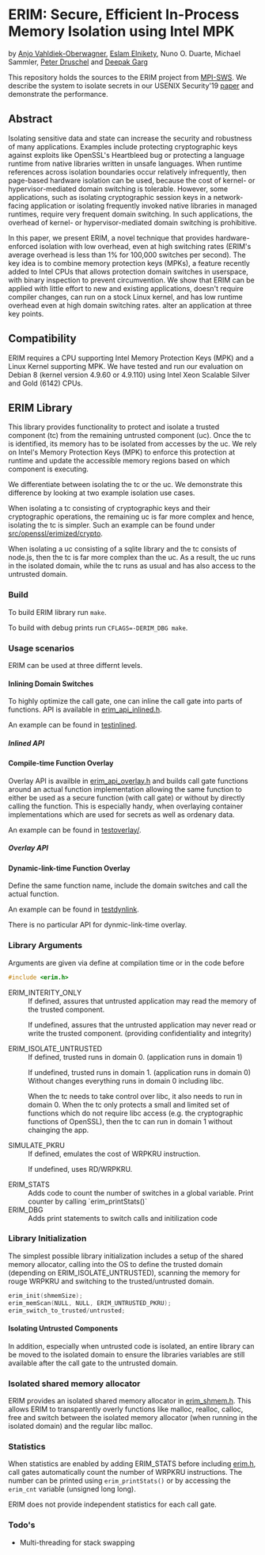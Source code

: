 # ERIM: Secure, Efficient In-Process Memory Isolation using Intel MPK

by [Anjo Vahldiek-Oberwagner](https://vahldiek.github.io), [Eslam Elnikety](https://www.mpi-sws.org/~elnikety), Nuno O. Duarte, Michael Sammler, [Peter Druschel](https://www.mpi-sws.org/~druschel) and [Deepak Garg](https://www.mpi-sws.org/~dg)

This repository holds the sources to the ERIM project from [MPI-SWS](https://www.mpi-sws.org).
We describe the system to isolate secrets in our
USENIX Security'19 [paper](https://www.usenix.org/system/files/sec19-vahldiek-oberwagner_0.pdf) and demonstrate the performance.

## Abstract

Isolating sensitive data and state can increase the security and
robustness of many applications.  Examples include protecting
cryptographic keys against exploits like OpenSSL's Heartbleed bug or
protecting a language runtime from native libraries written in unsafe
languages. When runtime references across isolation boundaries occur
relatively infrequently, then page-based hardware isolation can be
used, because the cost of kernel- or hypervisor-mediated domain
switching is tolerable. However, some applications, such as isolating
cryptographic session keys in a network-facing application or
isolating frequently invoked native libraries in managed runtimes,
require very frequent domain switching. In such applications, the
overhead of kernel- or hypervisor-mediated domain switching is
prohibitive.

In this paper, we present ERIM, a novel technique that provides
hardware-enforced isolation with low overhead, even at high switching
rates (ERIM's average overhead is less than 1\% for 100,000
switches per second).  The key idea is to combine memory protection
keys (MPKs), a feature recently added to Intel CPUs that allows
protection domain switches in userspace, with binary inspection to
prevent circumvention. We show that ERIM can be applied with little
effort to new and existing applications, doesn't require compiler
changes, can run on a stock Linux kernel, and has low runtime overhead
even at high domain switching rates.
alter an application at three key points.

## Compatibility

ERIM requires a CPU supporting Intel Memory Protection Keys (MPK) and
a Linux Kernel supporting MPK. We have tested and run our evaluation on
Debian 8 (kernel version 4.9.60 or 4.9.110) using Intel Xeon Scalable Silver and
Gold (6142) CPUs.

## ERIM Library

This library provides functionality to protect and isolate a trusted
component (tc) from the remaining untrusted component (uc). Once the
tc is identified, its memory has to be isolated from accesses by the
uc. We rely on Intel's Memory Protection Keys (MPK) to enforce this
protection at runtime and update the accessible memory regions based
on which component is executing.

We differentiate between isolating the tc or the uc. We demonstrate
this difference by looking at two example isolation use cases.

When isolating a tc consisting of cryptographic keys and their
cryptographic operations, the remaining uc is far more complex and
hence, isolating the tc is simpler. Such an example can be found under
[src/openssl/erimized/crypto](src/openssl/erimized/crypto).

When isolating a uc consisting of a sqlite library and the tc consists
of node.js, then the tc is far more complex than the uc. As a result,
the uc runs in the isolated domain, while the tc runs as usual and has
also access to the untrusted domain.

### Build

To build ERIM library run ```make```.

To build with debug prints run ```CFLAGS=-DERIM_DBG make```.

### Usage scenarios

ERIM can be used at three differnt levels.

#### Inlining Domain Switches

To highly optimize the call gate, one can inline the call gate into
parts of functions. API is available in
[erim_api_inlined.h](erim_api_inlined.h).

An example can be found in [testinlined](testinlined).

##### Inlined API

#### Compile-time Function Overlay

Overlay API is availble in [erim_api_overlay.h](erim_api_overlay.h)
and builds call gate functions around an actual function
implementation allowing the same function to either be used as a
secure function (with call gate) or without by directly calling the
function. This is especially handy, when overlaying container
implementations which are used for secrets as well as ordenary data.

An example can be found in [testoverlay/](testoverlay/).

##### Overlay API

#### Dynamic-link-time Function Overlay

Define the same function name, include the domain switches and call
the actual function.

An example can be found in [testdynlink](testdynlink).

There is no particular API for dynmic-link-time overlay.

### Library Arguments

Arguments are given via define at compilation time or in the code
before

```C
#include <erim.h>
```

<dl>
<dt>ERIM_INTERITY_ONLY</dt><dd>If defined, assures that untrusted application
 may read the memory of the trusted component.

If undefined, assures that the untrusted application may never read or
 write the trusted component. (providing confidentiality and
 integrity)</dd>

<dt>ERIM_ISOLATE_UNTRUSTED</dt><dd>If defined, trusted runs in
domain 0. (application runs in domain 1)

If undefined, trusted runs in domain 1. (application runs in domain 0)
Without changes everything runs in domain 0 including libc.

When the tc needs to take control over libc, it also needs to run in
domain 0. When the tc only protects a small and limited set of
functions which do not require libc access (e.g. the cryptographic
functions of OpenSSL), then the tc can run in domain 1 without
chainging the app.</dd>

<dt>SIMULATE_PKRU</dt> <dd>If defined, emulates the cost of WRPKRU
  instruction.

If undefined, uses RD/WRPKRU.</dd>

<dt>ERIM_STATS</dt><dd>Adds code to count the number of switches in a global variable. Print counter by calling `erim_printStats()`</dd>

<dt>ERIM_DBG</dt><dd>Adds print statements to switch calls and initilization code</dd>
</dl>

### Library Initialization

The simplest possible library initialization includes a setup of the
shared memory allocator, calling into the OS to define the trusted
domain (depending on ERIM_ISOLATE_UNTRUSTED), scanning the memory for
rouge WRPKRU and switching to the trusted/untrusted domain.

```C
erim_init(shmemSize);
erim_memScan(NULL, NULL, ERIM_UNTRUSTED_PKRU);
erim_switch_to_trusted/untrusted;
```
#### Isolating Untrusted Components

In addition, especially when untrusted code is isolated, an entire
library can be moved to the isolated domain to ensure the libraries
variables are still available after the call gate to the untrusted
domain.

### Isolated shared memory allocator

ERIM provides an isolated shared memory allocator in
[erim_shmem.h](erim_shmem.h). This allows ERIM to transparently overly
functions like malloc, realloc, calloc, free and switch between the
isolated memory allocator (when running in the isolated domain) and
the regular libc malloc.

### Statistics

When statistics are enabled by adding ERIM_STATS before including
[erim.h](erim.h), call gates automatically count the number of WRPKRU
instructions. The number can be printed using `erim_printStats()` or
by accessing the `erim_cnt` variable (unsigned long long).

ERIM does not provide independent statistics for each call gate.

### Todo's

* Multi-threading for stack swapping 
